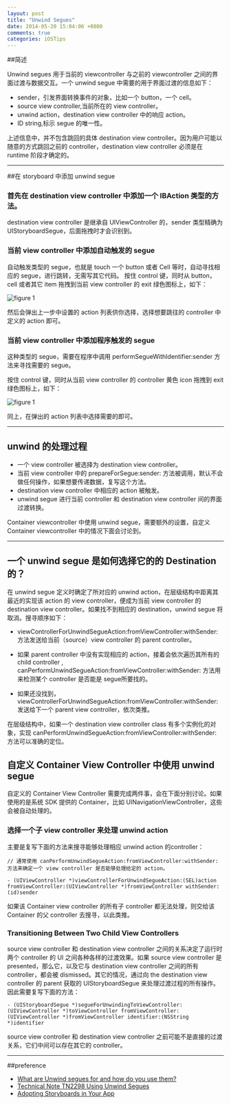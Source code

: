 ```yaml
---
layout: post
title: "Unwind Segues"
date: 2014-05-20 15:04:06 +0800
comments: true
categories: iOSTips
---
```



##简述

Unwind segues 用于当前的 viewcontroller 与之前的 viewcontroller 之间的界面过渡与数据交互。一个 unwind segue 中需要的用于界面过渡的信息如下：

* sender，引发界面转换事件的对象，比如一个 button，一个 cell。
* source view controller,当前所在的 view controller。
* unwind action，destination view controller 中的响应 action。
* ID string,标示 segue 的唯一性。

<div class="alert alert-info">
<p>
    <span class="glyphicon glyphicon-info-sign"></span>
   上述信息中，并不包含跳回的具体 destination view controller。因为用户可能以随意的方式跳回之前的 controller，destination view controller 必须是在 runtime 阶段才确定的。
</div>


--------


##在 storyboard 中添加 unwind segue

### 首先在 destination view controller 中添加一个 IBAction 类型的方法。

destination view controller 是继承自 UIViewController 的，sender 类型精确为 UIStoryboardSegue，后面拖拽时才会识别到。

### 当前 view controller 中添加自动触发的 segue

自动触发类型的 segue，也就是 touch 一个 button 或者 Cell 等时，自动寻找相应的 segue，进行跳转，无需写其它代码。
按住 control 键，同时从 button，cell 或者其它 item 拖拽到当前 view controller 的 exit 绿色图标上，如下：

![figure 1](https://developer.apple.com/library/ios/technotes/tn2298/Art/tn2298_ExitIcon.png)

然后会弹出上一步中设置的 action 列表供你选择，选择想要跳往的 controller 中定义的 action 即可。

### 当前 view controller 中添加程序触发的 segue

这种类型的 segue，需要在程序中调用 performSegueWithIdentifier:sender 方法来寻找需要的 segue。

按住 control 键，同时从当前 view controller 的 controller 黄色 icon 拖拽到 exit 绿色图标上，如下：

![figure 1](https://developer.apple.com/library/ios/technotes/tn2298/Art/tn2298_SceneToExitIcon.png)

同上，在弹出的 action 列表中选择需要的即可。



--------


## unwind 的处理过程

* 一个 view controller 被选择为 destination view controller。
* 当前 view controller 中的 prepareForSegue:sender: 方法被调用，默认不会做任何操作，如果想要传递数据，复写这个方法。
* destination view controller 中相应的 action 被触发。
* unwind segue 进行当前 controller 和 destination view controller 间的界面过渡转换。

Container viewcontroller 中使用 unwind segue，需要额外的设置，自定义 Container viewcontroller 中的情况下面会讨论到。



--------


## 一个 unwind segue 是如何选择它的的 Destination 的？

在 unwind segue 定义时确定了所对应的 unwind action，在层级结构中距离其最近的实现该 action 的 view controller，便成为当前 view controller 的 destination view controller。如果找不到相应的 destination，unwind segue 将取消。搜寻顺序如下：

* viewControllerForUnwindSegueAction:fromViewController:withSender: 方法发送给当前（source）view controller 的 parent controller。
    
* 如果 parent controller 中没有实现相应的 action，接着会依次遍历其所有的 child controller , canPerformUnwindSegueAction:fromViewController:withSender: 方法用来检测某个 controller 是否能是 segue所要找的。
* 如果还没找到，viewControllerForUnwindSegueAction:fromViewController:withSender: 发送给下一个 parent view controller，依次类推。

在层级结构中，如果一个 destination view controller class 有多个实例化的对象，实现 canPerformUnwindSegueAction:fromViewController:withSender: 方法可以准确的定位。

## 自定义 Container View Controller 中使用 unwind segue

自定义的 Container View Controller 需要完成两件事，会在下面分别讨论。如果使用的是系统 SDK 提供的 Container，比如 UINavigationViewController，这些会被自动处理的。

### 选择一个子 view controller 来处理 unwind action

主要是复写下面的方法来搜寻能够处理相应 unwind action 的controller：

``` objc
// 通常使用 canPerformUnwindSegueAction:fromViewController:withSender: 方法来确定一个 view controller 是否能够处理给定的 action。

- (UIViewController *)viewControllerForUnwindSegueAction:(SEL)action fromViewController:(UIViewController *)fromViewController withSender:(id)sender

```

如果该 Container view controller 的所有子 controller 都无法处理，则交给该 Container 的父 controller 去搜寻，以此类推。

### Transitioning Between Two Child View Controllers

source view controller 和 destination view controller 之间的关系决定了运行时两个 controller 的 UI 之间各种各样的过渡效果。如果 source view controller 是 presented，那么它，以及它与 destination view controller 之间的所有 controller，都会被 dismissed。其它的情况，通过向 the destination view controller 的 parent 获取的 UIStoryboardSegue 来处理过渡过程的所有操作。因此需要复写下面的方法：

``` objc
- (UIStoryboardSegue *)segueForUnwindingToViewController:(UIViewController *)toViewController fromViewController:(UIViewController *)fromViewController identifier:(NSString *)identifier
```
<div class="alert alert-info">
<p>
    <span class="glyphicon glyphicon-info-sign"></span>
    source view controller 和 destination view controller 之前可能不是直接的过渡关系，它们中间可以存在其它的 controller。
</div>



--------


##preference

* [What are Unwind segues for and how do you use them?](http://stackoverflow.com/questions/12561735/what-are-unwind-segues-for-and-how-do-you-use-them)
* [Technical Note TN2298 Using Unwind Segues](https://developer.apple.com/library/ios/technotes/tn2298/_index.html#//apple_ref/doc/uid/DTS40013591-CH1-UNWINDPROC)
* [Adopting Storyboards in Your App](https://developer.apple.com/videos/wwdc/2012/?id=407)
